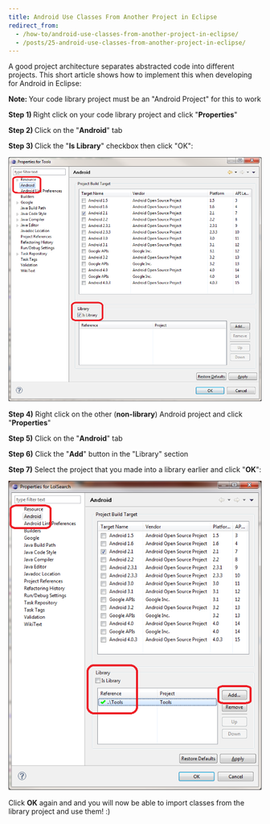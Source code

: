 ```yaml
---
title: Android Use Classes From Another Project in Eclipse
redirect_from:
  - /how-to/android-use-classes-from-another-project-in-eclipse/
  - /posts/25-android-use-classes-from-another-project-in-eclipse/
---
```


<p>A good project architecture&nbsp;separates&nbsp;abstracted code into different projects. This short article shows how to implement this when developing for Android in Eclipse:</p>

<p><strong>Note: </strong>Your code library project must be an &quot;Android Project&quot; for this to work</p>

<p><strong>Step 1) </strong>Right click on your code library project and click &quot;<strong>Properties</strong>&quot;</p>

<p><strong>Step 2) </strong>Click on the &quot;<strong>Android</strong>&quot; tab</p>

<p><strong>Step 3) </strong>Click the &quot;<strong>Is Library</strong>&quot; checkbox then click &quot;OK&quot;:</p>

<p><img alt="" src="/images/development/android-class-other-project-settings.png" /></p>

<p><strong>Step 4)</strong> Right click on the other (<strong>non-library</strong>) Android project and click &quot;<strong>Properties</strong>&quot;</p>

<p><strong>Step 5)</strong> Click on the &quot;<strong>Android</strong>&quot; tab</p>

<p><strong>Step 6)</strong> Click the &quot;<strong>Add</strong>&quot; button in the &quot;Library&quot; section</p>

<p><strong>Step 7)</strong> Select the project that you made into a library earlier and click &quot;<strong>OK</strong>&quot;:</p>

<p><img alt="" src="/images/development/android-class-other-project-build.png" /></p>

<p>Click <strong>OK</strong> again and and you will now be able to import classes from the library project and use them! :)</p>
